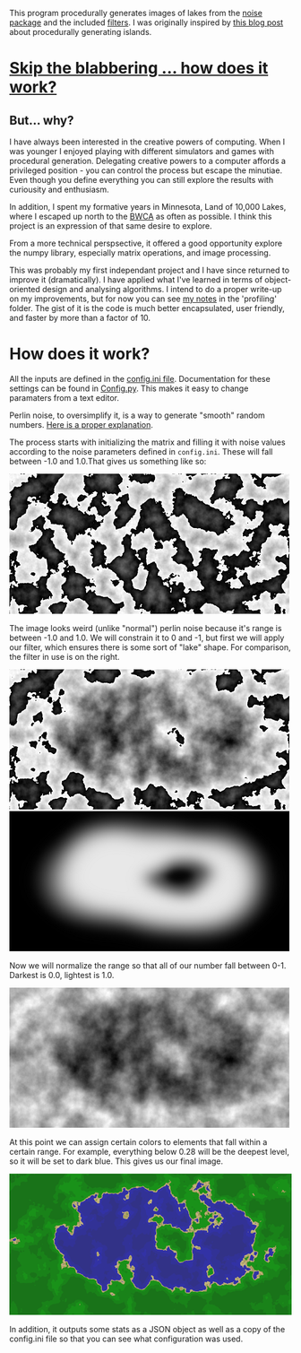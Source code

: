This program procedurally generates images of lakes from the [noise package](https://github.com/caseman/noise) and the included [filters](/filters). I was originally inspired by [this blog post](https://medium.com/@yvanscher/playing-with-perlin-noise-generating-realistic-archipelagos-b59f004d8401) about procedurally generating islands.

# [Skip the blabbering ... how does it work?](#how-does-it-work)

## But... why?
I have always been interested in the creative powers of computing. When I was younger I enjoyed playing with different simulators and games with procedural generation. Delegating creative powers to a computer affords a privileged position - you can control the process but escape the minutiae. Even though you define everything you can still explore the results with curiousity and enthusiasm.

In addition, I spent my formative years in Minnesota, Land of 10,000 Lakes, where I escaped up north to the [BWCA](https://bwca.com/) as often as possible. I think this project is an expression of that same desire to explore.

From a more technical perspsective, it offered a good opportunity explore the numpy library, especially matrix operations, and image processing. 

This was probably my first independant project and I have since returned to improve it (dramatically). I have applied what I've learned in terms of object-oriented design and analysing algorithms. I intend to do a proper write-up on my improvements, but for now you can see [my notes](/profiling/notes.txt) in the 'profiling' folder. The gist of it is the code is much better encapsulated, user friendly, and faster by more than a factor of 10.

# How does it work?

All the inputs are defined in the [config.ini file](/src/config.ini). Documentation for these settings can be found in [Config.py](/src/Config.py). This makes it easy to change paramaters from a text editor.

Perlin noise, to oversimplify it, is a way to generate "smooth" random numbers. [Here is a proper explanation](https://adrianb.io/2014/08/09/perlinnoise.html). 

The process starts with initializing the matrix and filling it with noise values according to the noise parameters defined in <code>config.ini</code>. These will fall between -1.0 and 1.0.That gives us something like so:

![noise-img](media/54089-noise.png)

The image looks weird (unlike "normal") perlin noise because it's range is between -1.0 and 1.0. We will constrain it to 0 and -1, but first we will apply our filter, which ensures there is some sort of "lake" shape. For comparison, the filter in use is on the right.

![filtered-img](media/54089-filtered.png) ![filtered](media/lake18-sm.png)

Now we will normalize the range so that all of our number fall between 0-1. Darkest is 0.0, lightest is 1.0.

![height-img](media/54089-height.png)

At this point we can assign certain colors to elements that fall within a certain range. For example, everything below 0.28 will be the deepest level, so it will be set to dark blue. This gives us our final image.

![lake-img](media/54089.png)

In addition, it outputs some stats as a JSON object as well as a copy of the config.ini file so that you can see what configuration was used.
